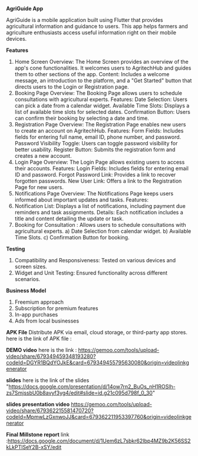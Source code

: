**AgriGuide App**

AgriGuide is a mobile application built using Flutter that provides agricultural information and guidance to users. This app helps farmers and agriculture enthusiasts access useful information right on their mobile devices.

**Features**
1. Home Screen
Overview: The Home Screen provides an overview of the app's cone functionalities. It welcomes users to AgritechHub and guides them to other sections of the app.
Content: Includes a welcome message, an introduction to the platform, and a "Get Started" button that directs users to the Login or Registration page.
2. Booking Page
Overview: The Booking Page allows users to schedule consultations with agricultural experts.
Features:
Date Selection: Users can pick a date from a calendar widget.
Available Time Slots: Displays a list of available time slots for selected dates.
Confirmation Button: Users can confirm their booking by selecting a date and time.
3. Registration Page
Overview: The Registration Page enables new users to create an account on AgritechHub.
Features:
Form Fields: Includes fields for entering full name, email ID, phone number, and password.
Password Visibility Toggle: Users can toggle password visibility for better usability.
Register Button: Submits the registration form and creates a new account.
4. Login Page
Overview: The Login Page allows existing users to access their accounts.
Features:
Login Fields: Includes fields for entering email ID and password.
Forgot Password Link: Provides a link to recover forgotten passwords.
New User Link: Offers a link to the Registration Page for new users.
5. Notifications Page
Overview: The Notifications Page keeps users informed about important updates and tasks.
Features:
6. Notification List: Displays a list of notifications, including payment due reminders and task assignments.
Details: Each notification includes a title and content detailing the update or task.
7. Booking for Consultation : Allows users to schedule consultations with agricultural experts.
   a) Date Selection from calendar widget.
   b) Available Time Slots.
   c) Confirmation Button for booking.

**Testing**
1) Compatibility and Responsiveness: Tested on various devices and screen sizes.
2) Widget and Unit Testing: Ensured functionality across different scenarios.

**Business Model**
1) Freemium approach
2) Subscription for premium features
3) In-app purchases
4) Ads from local businesses


**APK File**
Distribute APK via email, cloud storage, or third-party app stores.
here is the link of APK file :

**DEMO video**
here is the link : https://gemoo.com/tools/upload-video/share/679349459348193280?codeId=DGYR1BQdYOJkE&card=679349455795630080&origin=videolinkgenerator

**slides** here is the link of the slides "https://docs.google.com/presentation/d/14ow7rn2_BuOs_nH1ROSlh-zs7SmjssbU0b8avyf3yg4/edit#slide=id.g21c095d798f_0_30"

**slides presentation video** https://gemoo.com/tools/upload-video/share/679362215581470720?codeId=MpmwLzGxnwoJJ&card=679362211953397760&origin=videolinkgenerator

**Final Millstone report**  link :https://docs.google.com/document/d/1Uem6zL7sbkr62Ibp4MZ9b2K56SS2kLkPTlSeY2B-xSY/edit


